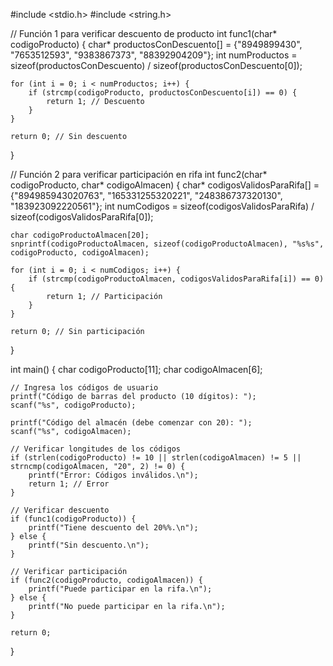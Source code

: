 #include <stdio.h>
#include <string.h>

// Función 1 para verificar descuento de producto
int func1(char* codigoProducto) {
    char* productosConDescuento[] = {"8949899430", "7653512593", "9383867373", "88392904209"};
    int numProductos = sizeof(productosConDescuento) / sizeof(productosConDescuento[0]);
    
    for (int i = 0; i < numProductos; i++) {
        if (strcmp(codigoProducto, productosConDescuento[i]) == 0) {
            return 1; // Descuento
        }
    }
    
    return 0; // Sin descuento
}

// Función 2 para verificar participación en rifa
int func2(char* codigoProducto, char* codigoAlmacen) {
    char* codigosValidosParaRifa[] = {"894985943020763", "165331255320221", "248386737320130", "183923092220561"};
    int numCodigos = sizeof(codigosValidosParaRifa) / sizeof(codigosValidosParaRifa[0]);
    
    char codigoProductoAlmacen[20];
    snprintf(codigoProductoAlmacen, sizeof(codigoProductoAlmacen), "%s%s", codigoProducto, codigoAlmacen);
    
    for (int i = 0; i < numCodigos; i++) {
        if (strcmp(codigoProductoAlmacen, codigosValidosParaRifa[i]) == 0) {
            return 1; // Participación
        }
    }
    
    return 0; // Sin participación
}

int main() {
    char codigoProducto[11];
    char codigoAlmacen[6];
    
    // Ingresa los códigos de usuario
    printf("Código de barras del producto (10 dígitos): ");
    scanf("%s", codigoProducto);
    
    printf("Código del almacén (debe comenzar con 20): ");
    scanf("%s", codigoAlmacen);
    
    // Verificar longitudes de los códigos
    if (strlen(codigoProducto) != 10 || strlen(codigoAlmacen) != 5 || strncmp(codigoAlmacen, "20", 2) != 0) {
        printf("Error: Códigos inválidos.\n");
        return 1; // Error
    }
    
    // Verificar descuento
    if (func1(codigoProducto)) {
        printf("Tiene descuento del 20%%.\n");
    } else {
        printf("Sin descuento.\n");
    }
    
    // Verificar participación
    if (func2(codigoProducto, codigoAlmacen)) {
        printf("Puede participar en la rifa.\n");
    } else {
        printf("No puede participar en la rifa.\n");
    }
    
    return 0;
}
